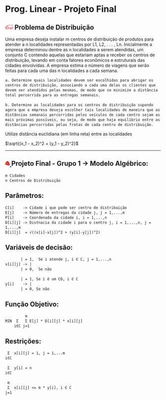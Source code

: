 # Prog. Linear - Projeto Final
<h2>
	<img style="transform: rotateY(180deg);" src="./src/caminhao.png" title="Fôô Fôô" alt="Simbolo de um caminhão" width="5%"/>
 	Problema de Distribuição
</h2>


Uma empresa deseja instalar m centros de distribuição de produtos para atender a n localidades representadas por L1, L2, . . . , Ln. Inicialmente a empresa determinou dentre as n localidades a serem atendidas, um conjunto C contendo aquelas que estariam aptas a receber os centros de distribuição, levando em conta fatores econômicos e estruturais das cidades envolvidas. A empresa estima o número de viagens que serão feitas para cada uma das n localidades a cada semana.
	
	a. Determine quais localidades devem ser escolhidas para abrigar os centros de distribuição, associando a cada uma delas os clientes que devem ser atendidos pelas mesmas, de modo que se minimize a distância total percorrida para as entregas semanais.

	b. Determine as localidades para os centros de distribuição supondo agora que a empresa deseja escolher tais localidades de maneira que as distâncias semanais percorridas pelos veículos de cada centro sejam as mais próximas possíveis, ou seja, de modo que haja equilíbrio entre as distâncias percorridas pelas frotas de cada centro de distribuição.

Utilize distância euclidiana (em linha reta) entre as localidades 

$\sqrt{(x_1 - x_2)^2 + (y_1 - y_2)^2}$

---
<h2>
	<a href="https://www.gurobi.com/">
  		<img src="./src/gurobi.png" Title="Gurobi" alt="Símbolo do Gurobi" width="3%"/>
	</a>
  	Projeto Final - Grupo 1 -> Modelo Algébrico:
</h2>

    m Cidades
    n Centros de Distribuição


## Parâmetros:

	C[i] 	-> Cidade i que pode ser centro de distribuição
	E[j] 	-> Número de entregas da cidade j, j = 1,...,m
	P[i] 	-> Coordenada da cidade i, i = 1,...,n
	D[i][j] -> Distnacia da cidade i para o centro j, i = 1,...,n, j = 1,...,m
	D[i][j]  = √((x[i]-x[j])^2 + (y[i]-y[j])^2)


## Variáveis de decisão:
		   | = 1,  Se i atende j, i ∈ C, j = 1,...,n
	x[i][j] -> |
		   | = 0,  Se não

		   | = 1, Se i é um CD, i ∈ C
	y[i]	-> |
		   | = 0, Se não
			   
## Função Objetivo:
		     m
    MIN	 Σ   Σ E[j] * D[i][j] * x[i][j]
	   	i∈C j=1
   
## Restrições:

	 Σ  x[i][j] = 1, j = 1,...m
    i∈C

	 Σ  y[i] = n
    i∈C

     m
	 Σ  x[i][j] <= m * y[i], i ∈ C
    j=1

